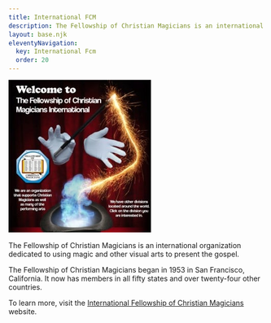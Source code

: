 ```yaml
---
title: International FCM
description: The Fellowship of Christian Magicians is an international organization dedicated to using magic and other visual arts to present the gospel.
layout: base.njk
eleventyNavigation:
  key: International Fcm
  order: 20
---
```


<img src="/img/intl-fcm.jpg" class="alignright" alt="International Fellowship of Christian Magicians">

The Fellowship of Christian Magicians is an international organization dedicated to using magic and other visual arts to present the gospel.

The Fellowship of Christian Magicians began in 1953 in San Francisco, California. It now has members in all fifty states and over twenty-four other countries.

To learn more, visit the [International Fellowship of Christian Magicians](http://www.fcm.org/) website.
